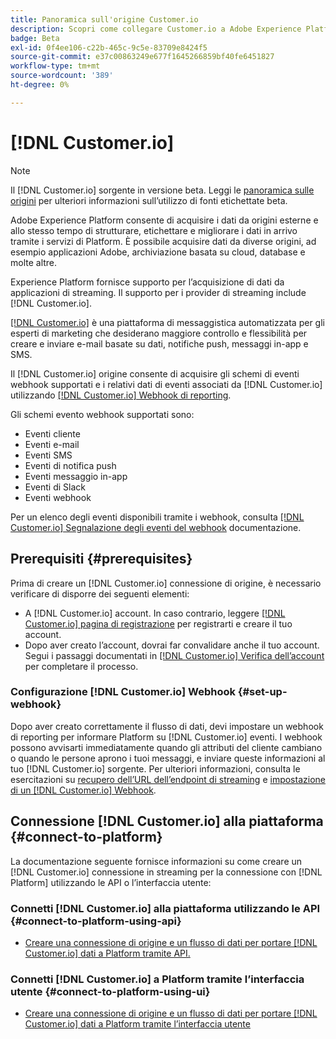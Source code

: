 ```yaml
---
title: Panoramica sull'origine Customer.io
description: Scopri come collegare Customer.io a Adobe Experience Platform utilizzando le API o l’interfaccia utente sfruttando i webhook
badge: Beta
exl-id: 0f4ee106-c22b-465c-9c5e-83709e8424f5
source-git-commit: e37c00863249e677f1645266859bf40fe6451827
workflow-type: tm+mt
source-wordcount: '389'
ht-degree: 0%

---
```


# [!DNL Customer.io]

>[!NOTE]
>
>Il [!DNL Customer.io] sorgente in versione beta. Leggi le [panoramica sulle origini](../../home.md#terms-and-conditions) per ulteriori informazioni sull’utilizzo di fonti etichettate beta.

Adobe Experience Platform consente di acquisire i dati da origini esterne e allo stesso tempo di strutturare, etichettare e migliorare i dati in arrivo tramite i servizi di Platform. È possibile acquisire dati da diverse origini, ad esempio applicazioni Adobe, archiviazione basata su cloud, database e molte altre.

Experience Platform fornisce supporto per l’acquisizione di dati da applicazioni di streaming. Il supporto per i provider di streaming include [!DNL Customer.io].

[[!DNL Customer.io]](https://customer.io/) è una piattaforma di messaggistica automatizzata per gli esperti di marketing che desiderano maggiore controllo e flessibilità per creare e inviare e-mail basate su dati, notifiche push, messaggi in-app e SMS.

Il [!DNL Customer.io] origine consente di acquisire gli schemi di eventi webhook supportati e i relativi dati di eventi associati da [!DNL Customer.io] utilizzando [[!DNL Customer.io] Webhook di reporting](https://customer.io/docs/api/webhooks/).

Gli schemi evento webhook supportati sono:

* Eventi cliente
* Eventi e-mail
* Eventi SMS
* Eventi di notifica push
* Eventi messaggio in-app
* Eventi di Slack
* Eventi webhook

Per un elenco degli eventi disponibili tramite i webhook, consulta [[!DNL Customer.io] Segnalazione degli eventi del webhook](https://customer.io/docs/webhooks/#events) documentazione.

## Prerequisiti {#prerequisites}

Prima di creare un [!DNL Customer.io] connessione di origine, è necessario verificare di disporre dei seguenti elementi:

* A [!DNL Customer.io] account. In caso contrario, leggere [[!DNL Customer.io] pagina di registrazione](https://fly.customer.io/signup) per registrarti e creare il tuo account.
* Dopo aver creato l’account, dovrai far convalidare anche il tuo account. Segui i passaggi documentati in [[!DNL Customer.io] Verifica dell’account](https://customer.io/docs/account-verification/) per completare il processo.

### Configurazione [!DNL Customer.io] Webhook {#set-up-webhook}

Dopo aver creato correttamente il flusso di dati, devi impostare un webhook di reporting per informare Platform su [!DNL Customer.io] eventi. I webhook possono avvisarti immediatamente quando gli attributi del cliente cambiano o quando le persone aprono i tuoi messaggi, e inviare queste informazioni al tuo [!DNL Customer.io] sorgente. Per ulteriori informazioni, consulta le esercitazioni su [recupero dell’URL dell’endpoint di streaming](../../tutorials/ui/create/marketing-automation/customerio-webhook.md#get-streaming-endpoint) e [impostazione di un [!DNL Customer.io] Webhook](../../tutorials/ui/create/marketing-automation/customerio-webhook.md#set-up-webhook).

## Connessione [!DNL Customer.io] alla piattaforma {#connect-to-platform}

La documentazione seguente fornisce informazioni su come creare un [!DNL Customer.io] connessione in streaming per la connessione con [!DNL Platform] utilizzando le API o l’interfaccia utente:

### Connetti [!DNL Customer.io] alla piattaforma utilizzando le API {#connect-to-platform-using-api}

* [Creare una connessione di origine e un flusso di dati per portare [!DNL Customer.io] dati a Platform tramite API.](../../tutorials/api/create/marketing-automation/customerio-webhook.md)

### Connetti [!DNL Customer.io] a Platform tramite l’interfaccia utente {#connect-to-platform-using-ui}

* [Creare una connessione di origine e un flusso di dati per portare [!DNL Customer.io] dati a Platform tramite l’interfaccia utente](../../tutorials/ui/create/marketing-automation/customerio-webhook.md)
